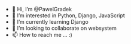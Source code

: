 - 👋 Hi, I’m @PawelGradek
- 👀 I’m interested in Python, Django, JavaScript
- 🌱 I’m currently learning Django
- 💞️ I’m looking to collaborate on websystem
- 📫 How to reach me ... :)

<!---
PawelGradek/PawelGradek is a ✨ special ✨ repository because its `README.md` (this file) appears on your GitHub profile.
You can click the Preview link to take a look at your changes.
--->
